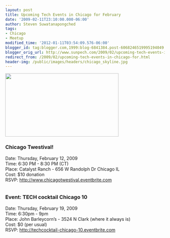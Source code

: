 ```yaml
---
layout: post
title: Upcoming Tech Events in Chicago for February
date: '2009-02-11T23:10:00.000-06:00'
author: Steven Suwatanapongched
tags:
- Chicago
- Meetup
modified_time: '2012-01-11T03:54:09.576-06:00'
blogger_id: tag:blogger.com,1999:blog-6841384.post-6068246519995194049
blogger_orig_url: http://www.sunpech.com/2009/02/upcoming-tech-events-in-chicago-for.html
redirect_from: /2009/02/upcoming-tech-events-in-chicago-for.html
header-img: /public/images/headers/chicago_skyline.jpg
---
```


<img alt="" border="0" src="http://images.eventbrite.com/logos/274022609.png" style="height: 200px; width: 358px;" />

### Chicago Twestival!

Date: Thursday, February 12, 2009<br />
Time: 6:30 PM - 8:30 PM (CT)<br />
Place: Catalyst Ranch - 656 W Randolph Dr Chicago IL<br />
Cost: $10 donation<br />
RSVP: <a href="http://www.chicagotwestival.eventbrite.com/">http://www.chicagotwestival.eventbrite.com</a>

<img alt="" border="0" src="http://farm4.static.flickr.com/3483/3215808421_a7f488d93c_o.jpg" />

### Event: TECH cocktail Chicago 10
Date: Thursday, February 19, 2009<br />
Time: 6:30pm - 9pm<br />
Place: John Barleycorn’s - 3524 N Clark (where it always is)<br />
Cost: $0 (per usual)<br />
RSVP: <a href="http://techcocktail-chicago-10.eventbrite.com/">http://techcocktail-chicago-10.eventbrite.com</a>
